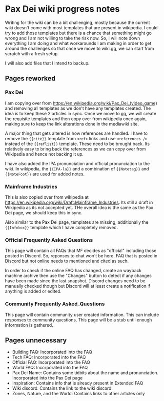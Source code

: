 # Pax Dei wiki progress notes
Writing for the wiki can be a bit challenging, mostly because the current wiki doesn't come with most templates that are present in wikipedia. I could try to add those templates but there is a chance that something might go wrong and I am not willing to take the risk now. So, I will note down everything I am doing and what workarounds I am making in order to get around the challenges so that once we move to wiki.gg, we can start from scratch with a fresh setup.

I will also add files that I intend to backup.

## Pages reworked

### Pax Dei
I am copying over from https://en.wikipedia.org/wiki/Pax_Dei_(video_game) and removing all templates as we don't have any templates created. The idea is to keep these 2 articles in sync. Once we move to gg, we will create the requisite templates and then copy over from wikipedia once again, making sure to keep the link alterations done in the mediawiki site.

A major thing that gets altered is how references are handled. I have to remove the `{{cite}}` template from `<ref>` links and use `<references />` instead of the `{{reflist}}` template. These need to be brought back. Its relatively easy to bring back the references as we can copy over from Wikipedia and hence not backing it up.

I have also added the IPA pronunciation and official pronunciation to the wiki. In wikipedia, the `{{IPA-la}}` and a combination of `{{Notetag}}` and `{{NoteFoot}}` are used for added notes.

### Mainframe Industries
This is also copied over from wikipedia at https://en.wikipedia.org/wiki/Draft:Mainframe_Industries. Its still a draft in Wikipedia as its not accepted yet. THe overall idea is the same as the Pax Dei page, we should keep this in sync.

Also similar to the Pax Dei page, templates are missing, additionally the `{{Infobox}}` template which I have completely removed.

### Official Frequently Asked Questions
This page will contain all FAQs that MF decides as "official" including those posted in Discord. So, reponses to chat won't be here. FAQ that is posted in Discord but not online needs to mentioned and cited as such.

In order to check if the online FAQ has changed, create an wayback machine archive then use the "Changes" button to detect if any changes have been made since the last snapshot. Discord changes need to be manually checked though but Discord will at least create a notification if anything is added or edited.

### Community Frequently Asked_Questions
This page will contain community user created information. This can include responses to community questions. This page will be a stub until enough information is gathered.

## Pages unnecessary

- Building FAQ: Incorporated into the FAQ
- Tech FAQ: Incorporated into the FAQ
- Official FAQ: Incorporated into the FAQ
- World FAQ: Incorporated into the FAQ
- Pax Dei Name: Contains some tidbits about the name and pronunciation. Incorporated into the Pax Dei page
- Inspiration: Contains info that is already present in Extended FAQ
- Wiki discord: Contains the link to the wiki discord
- Zones, Nature, and the World: Contains links to other articles only
